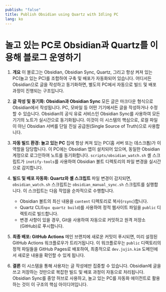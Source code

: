 ```yaml
---
publish: "false"
title: Publish Obsidian using Quartz with Idling PC
lang: ko
---
```


# 놀고 있는 PC로 Obsidian과 Quartz를 이용해 블로그 운영하기

1.  **개요**
    이 블로그는 Obsidian, Obsidian Sync, Quartz, 그리고 항상 켜져 있는 PC(놀고 있는 PC)를 조합하여 구축 및 배포가 자동화되어 있습니다. 어디서든 Obsidian으로 글을 작성하고 동기화하면, 별도의 PC에서 자동으로 빌드 및 배포 과정이 진행되는 구조입니다.

2.  **글 작성 및 동기화: Obsidian과 Obsidian Sync**
    모든 글은 마크다운 형식으로 Obsidian에서 작성됩니다. PC, 모바일 등 어떤 기기에서든 글을 작성하거나 수정할 수 있습니다. Obsidian의 공식 유료 서비스인 Obsidian Sync를 사용하여 모든 기기의 노트가 실시간으로 동기화됩니다. 이것이 이 시스템의 핵심으로, 로컬 파일이 아닌 Obsidian 서버를 단일 진실 공급원(Single Source of Truth)으로 사용합니다.

3.  **자동 빌드 환경: 놀고 있는 PC**
    집에 항상 켜져 있는 PC(홈 서버 또는 데스크톱)가 이 역할을 담당합니다. 이 PC에는 Obsidian 앱이 설치되어 있으며, 동일한 Obsidian 계정으로 로그인하여 노트를 동기화합니다. `scripts/obsidian_watch.sh` 셸 스크립트가 `inotify-tools`를 사용하여 Obsidian 볼트 디렉토리의 파일 변경을 실시간으로 감지합니다.

4.  **빌드 및 배포 자동화: Quartz와 셸 스크립트**
    파일 변경이 감지되면, `obsidian_watch.sh` 스크립트는 `obsidian_manual_sync.sh` 스크립트를 실행합니다. 이 스크립트는 다음 작업을 순차적으로 수행합니다.
    - Obsidian 볼트의 최신 내용을 `content` 디렉토리로 복사(`rsync`)합니다.
    - Quartz CLI(`npx quartz build`)를 사용하여 정적 웹사이트 파일을 `public` 디렉토리로 빌드합니다.
    - 변경 사항이 있을 경우, Git을 사용하여 자동으로 커밋하고 원격 저장소(GitHub)로 푸시합니다.

5.  **최종 배포: GitHub Actions**
    메인 브랜치에 새로운 커밋이 푸시되면, 미리 설정된 GitHub Actions 워크플로우가 트리거됩니다. 이 워크플로우는 `public` 디렉토리의 정적 파일들을 GitHub Pages로 배포하여, 최종적으로 `dev.jujin.kim` 도메인에서 새로운 내용을 확인할 수 있게 됩니다.

6.  **결론**
    이 시스템을 통해 사용자는 글 작성에만 집중할 수 있습니다. Obsidian에 글을 쓰고 저장하는 것만으로 복잡한 빌드 및 배포 과정이 자동으로 처리됩니다. Obsidian Sync를 중앙 허브로 사용하고, 놀고 있는 PC를 자동화 에이전트로 활용하는 것이 이 구조의 핵심 아이디어입니다.
